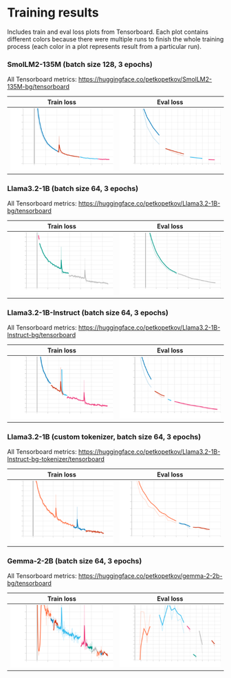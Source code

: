 # Training results

Includes train and eval loss plots from Tensorboard. Each plot contains different colors because there were multiple runs to finish the whole training process (each color in a plot represents result from a particular run).

### SmolLM2-135M (batch size 128, 3 epochs)
  
All Tensorboard metrics: https://huggingface.co/petkopetkov/SmolLM2-135M-bg/tensorboard

| Train loss | Eval loss |
|------------|-----------|
| <img src="./images/SmolLM2-135M_plots/train_loss.svg" alt="drawing" width="100%"/> | <img src="./images/SmolLM2-135M_plots/eval_loss.svg" alt="drawing" width="100%"/> |

### Llama3.2-1B (batch size 64, 3 epochs)

All Tensorboard metrics: https://huggingface.co/petkopetkov/Llama3.2-1B-bg/tensorboard

| Train loss | Eval loss |
|------------|-----------|
| <img src="./images/Llama3.2-1B_plots/train_loss.svg" alt="drawing" width="100%"/> | <img src="./images/Llama3.2-1B_plots/eval_loss.svg" alt="drawing" width="100%"/> |

### Llama3.2-1B-Instruct (batch size 64, 3 epochs)

All Tensorboard metrics: https://huggingface.co/petkopetkov/Llama3.2-1B-Instruct-bg/tensorboard

| Train loss | Eval loss |
|------------|-----------|
| <img src="./images/Llama3.2-1B-Instruct_plots/train_loss.svg" alt="drawing" width="100%"/> | <img src="./images/Llama3.2-1B-Instruct_plots/eval_loss.svg" alt="drawing" width="100%"/> |

### Llama3.2-1B (custom tokenizer, batch size 64, 3 epochs)

All Tensorboard metrics: https://huggingface.co/petkopetkov/Llama3.2-1B-Instruct-bg-tokenizer/tensorboard

| Train loss | Eval loss |
|------------|-----------|
| <img src="./images/Llama3.2-1B-tokenizer_plots/train_loss.svg" alt="drawing" width="100%"/> | <img src="./images/Llama3.2-1B-tokenizer_plots/eval_loss.svg" alt="drawing" width="100%"/> |

### Gemma-2-2B (batch size 64, 3 epochs)

All Tensorboard metrics: https://huggingface.co/petkopetkov/gemma-2-2b-bg/tensorboard

| Train loss | Eval loss |
|------------|-----------|
| <img src="./images/gemma-2-2b_plots/train_loss.svg" alt="drawing" width="100%"/> | <img src="./images/gemma-2-2b_plots/eval_loss.svg" alt="drawing" width="100%"/> |
